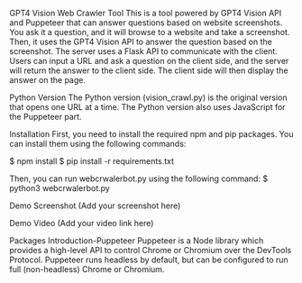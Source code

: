 GPT4 Vision Web Crawler Tool
This is a tool powered by GPT4 Vision API and Puppeteer that can answer questions based on website screenshots. You ask it a question, and it will browse to a website and take a screenshot. Then, it uses the GPT4 Vision API to answer the question based on the screenshot. The server uses a Flask API to communicate with the client. Users can input a URL and ask a question on the client side, and the server will return the answer to the client side. The client side will then display the answer on the page.

Python Version
The Python version (vision_crawl.py) is the original version that opens one URL at a time. The Python version also uses JavaScript for the Puppeteer part.

Installation
First, you need to install the required npm and pip packages. You can install them using the following commands:

$ npm install
$ pip install -r requirements.txt

Then, you can run webcrwalerbot.py using the following command:
$ python3 webcrwalerbot.py


Demo Screenshot
(Add your screenshot here)

Demo Video
(Add your video link here)

Packages Introduction-Puppeteer
Puppeteer is a Node library which provides a high-level API to control Chrome or Chromium over the DevTools Protocol. Puppeteer runs headless by default, but can be configured to run full (non-headless) Chrome or Chromium.


